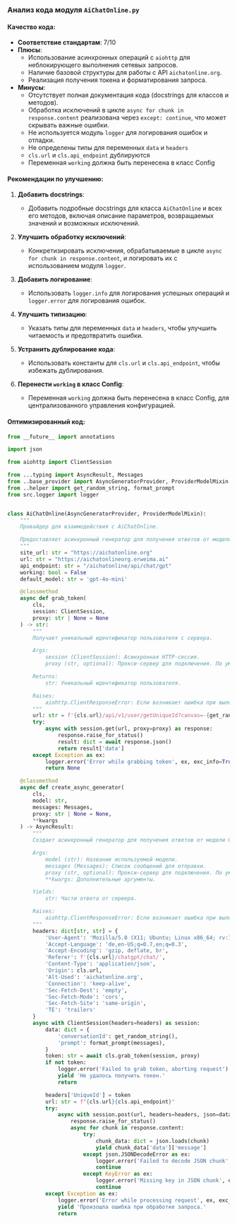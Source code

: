 ### **Анализ кода модуля `AiChatOnline.py`**

#### **Качество кода**:
- **Соответствие стандартам**: 7/10
- **Плюсы**:
    - Использование асинхронных операций с `aiohttp` для неблокирующего выполнения сетевых запросов.
    - Наличие базовой структуры для работы с API `aichatonline.org`.
    - Реализация получения токена и форматирования запроса.
- **Минусы**:
    - Отсутствует полная документация кода (docstrings для классов и методов).
    - Обработка исключений в цикле `async for chunk in response.content` реализована через `except: continue`, что может скрывать важные ошибки.
    - Не используется модуль `logger` для логирования ошибок и отладки.
    - Не определены типы для переменных `data` и `headers`
    - `cls.url` и `cls.api_endpoint` дублируются
    - Переменная `working` должна быть перенесена в класс Config

#### **Рекомендации по улучшению**:

1.  **Добавить docstrings**:
    - Добавить подробные docstrings для класса `AiChatOnline` и всех его методов, включая описание параметров, возвращаемых значений и возможных исключений.

2.  **Улучшить обработку исключений**:
    - Конкретизировать исключения, обрабатываемые в цикле `async for chunk in response.content`, и логировать их с использованием модуля `logger`.

3.  **Добавить логирование**:
    - Использовать `logger.info` для логирования успешных операций и `logger.error` для логирования ошибок.

4.  **Улучшить типизацию**:
    - Указать типы для переменных `data` и `headers`, чтобы улучшить читаемость и предотвратить ошибки.

5.  **Устранить дублирование кода**:
    - Использовать константы для `cls.url` и `cls.api_endpoint`, чтобы избежать дублирования.

6.  **Перенести `working` в класс Config**:
    - Переменная `working` должна быть перенесена в класс Config, для централизованного управления конфигурацией.

#### **Оптимизированный код**:

```python
from __future__ import annotations

import json

from aiohttp import ClientSession

from ...typing import AsyncResult, Messages
from ..base_provider import AsyncGeneratorProvider, ProviderModelMixin
from ..helper import get_random_string, format_prompt
from src.logger import logger


class AiChatOnline(AsyncGeneratorProvider, ProviderModelMixin):
    """
    Провайдер для взаимодействия с AiChatOnline.

    Предоставляет асинхронный генератор для получения ответов от модели GPT.
    """
    site_url: str = "https://aichatonline.org"
    url: str = "https://aichatonlineorg.erweima.ai"
    api_endpoint: str = "/aichatonline/api/chat/gpt"
    working: bool = False
    default_model: str = 'gpt-4o-mini'

    @classmethod
    async def grab_token(
        cls,
        session: ClientSession,
        proxy: str | None = None
    ) -> str:
        """
        Получает уникальный идентификатор пользователя с сервера.

        Args:
            session (ClientSession): Асинхронная HTTP-сессия.
            proxy (str, optional): Прокси-сервер для подключения. По умолчанию None.

        Returns:
            str: Уникальный идентификатор пользователя.

        Raises:
            aiohttp.ClientResponseError: Если возникает ошибка при выполнении запроса.
        """
        url: str = f'{cls.url}/api/v1/user/getUniqueId?canvas=-{get_random_string()}'
        try:
            async with session.get(url, proxy=proxy) as response:
                response.raise_for_status()
                result: dict = await response.json()
                return result['data']
        except Exception as ex:
            logger.error('Error while grabbing token', ex, exc_info=True)
            return None

    @classmethod
    async def create_async_generator(
        cls,
        model: str,
        messages: Messages,
        proxy: str | None = None,
        **kwargs
    ) -> AsyncResult:
        """
        Создает асинхронный генератор для получения ответов от модели GPT.

        Args:
            model (str): Название используемой модели.
            messages (Messages): Список сообщений для отправки.
            proxy (str, optional): Прокси-сервер для подключения. По умолчанию None.
            **kwargs: Дополнительные аргументы.

        Yields:
            str: Части ответа от сервера.

        Raises:
            aiohttp.ClientResponseError: Если возникает ошибка при выполнении запроса.
        """
        headers: dict[str, str] = {
            'User-Agent': 'Mozilla/5.0 (X11; Ubuntu; Linux x86_64; rv:109.0) Gecko/20100101 Firefox/119.0',
            'Accept-Language': 'de,en-US;q=0.7,en;q=0.3',
            'Accept-Encoding': 'gzip, deflate, br',
            'Referer': f'{cls.url}/chatgpt/chat/',
            'Content-Type': 'application/json',
            'Origin': cls.url,
            'Alt-Used': 'aichatonline.org',
            'Connection': 'keep-alive',
            'Sec-Fetch-Dest': 'empty',
            'Sec-Fetch-Mode': 'cors',
            'Sec-Fetch-Site': 'same-origin',
            'TE': 'trailers'
        }
        async with ClientSession(headers=headers) as session:
            data: dict = {
                'conversationId': get_random_string(),
                'prompt': format_prompt(messages),
            }
            token: str = await cls.grab_token(session, proxy)
            if not token:
                logger.error('Failed to grab token, aborting request')
                yield 'Не удалось получить токен.'
                return

            headers['UniqueId'] = token
            url: str = f"{cls.url}{cls.api_endpoint}"
            try:
                async with session.post(url, headers=headers, json=data, proxy=proxy) as response:
                    response.raise_for_status()
                    async for chunk in response.content:
                        try:
                            chunk_data: dict = json.loads(chunk)
                            yield chunk_data['data']['message']
                        except json.JSONDecodeError as ex:
                            logger.error('Failed to decode JSON chunk', ex, exc_info=True)
                            continue
                        except KeyError as ex:
                            logger.error('Missing key in JSON chunk', ex, exc_info=True)
                            continue
            except Exception as ex:
                logger.error('Error while processing request', ex, exc_info=True)
                yield 'Произошла ошибка при обработке запроса.'
                return